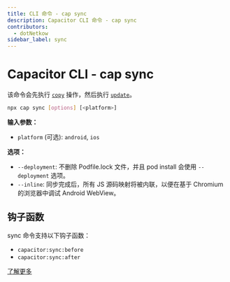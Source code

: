 ```yaml
---
title: CLI 命令 - cap sync
description: Capacitor CLI 命令 - cap sync
contributors:
  - dotNetkow
sidebar_label: sync
---
```


# Capacitor CLI - cap sync

该命令会先执行 [`copy`](/cli/commands/copy.md) 操作，然后执行 [`update`](/cli/commands/update.md)。

```bash
npx cap sync [options] [<platform>]
```

<strong>输入参数：</strong>

- `platform` (可选): `android`, `ios`

<strong>选项：</strong>

- `--deployment`: 不删除 Podfile.lock 文件，并且 pod install 会使用 `--deployment` 选项。
- `--inline`: 同步完成后，所有 JS 源码映射将被内联，以便在基于 Chromium 的浏览器中调试 Android WebView。

## 钩子函数

sync 命令支持以下钩子函数：

- `capacitor:sync:before`
- `capacitor:sync:after`

[了解更多](../hooks)